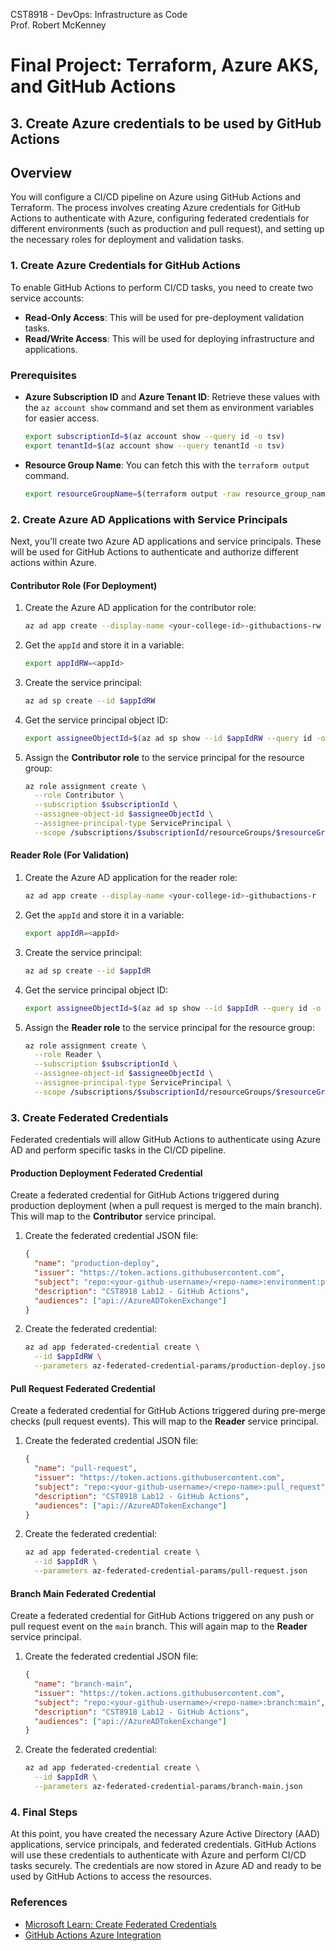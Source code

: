 CST8918 - DevOps: Infrastructure as Code  
Prof. Robert McKenney

# Final Project: Terraform, Azure AKS, and GitHub Actions

## 3. Create Azure credentials to be used by GitHub Actions


## Overview
You will configure a CI/CD pipeline on Azure using GitHub Actions and Terraform. The process involves creating Azure credentials for GitHub Actions to authenticate with Azure, configuring federated credentials for different environments (such as production and pull request), and setting up the necessary roles for deployment and validation tasks.

### 1. **Create Azure Credentials for GitHub Actions**
To enable GitHub Actions to perform CI/CD tasks, you need to create two service accounts:
- **Read-Only Access**: This will be used for pre-deployment validation tasks.
- **Read/Write Access**: This will be used for deploying infrastructure and applications.

### Prerequisites
- **Azure Subscription ID** and **Azure Tenant ID**: Retrieve these values with the `az account show` command and set them as environment variables for easier access.
  
  ```bash
  export subscriptionId=$(az account show --query id -o tsv)
  export tenantId=$(az account show --query tenantId -o tsv)
  ```

- **Resource Group Name**: You can fetch this with the `terraform output` command.

  ```bash
  export resourceGroupName=$(terraform output -raw resource_group_name)
  ```

### 2. **Create Azure AD Applications with Service Principals**
Next, you'll create two Azure AD applications and service principals. These will be used for GitHub Actions to authenticate and authorize different actions within Azure.

#### **Contributor Role (For Deployment)**
1. Create the Azure AD application for the contributor role:

   ```bash
   az ad app create --display-name <your-college-id>-githubactions-rw
   ```

2. Get the `appId` and store it in a variable:

   ```bash
   export appIdRW=<appId>
   ```

3. Create the service principal:

   ```bash
   az ad sp create --id $appIdRW
   ```

4. Get the service principal object ID:

   ```bash
   export assigneeObjectId=$(az ad sp show --id $appIdRW --query id -o tsv)
   ```

5. Assign the **Contributor role** to the service principal for the resource group:

   ```bash
   az role assignment create \
     --role Contributor \
     --subscription $subscriptionId \
     --assignee-object-id $assigneeObjectId \
     --assignee-principal-type ServicePrincipal \
     --scope /subscriptions/$subscriptionId/resourceGroups/$resourceGroupName
   ```

#### **Reader Role (For Validation)**
1. Create the Azure AD application for the reader role:

   ```bash
   az ad app create --display-name <your-college-id>-githubactions-r
   ```

2. Get the `appId` and store it in a variable:

   ```bash
   export appIdR=<appId>
   ```

3. Create the service principal:

   ```bash
   az ad sp create --id $appIdR
   ```

4. Get the service principal object ID:

   ```bash
   export assigneeObjectId=$(az ad sp show --id $appIdR --query id -o tsv)
   ```

5. Assign the **Reader role** to the service principal for the resource group:

   ```bash
   az role assignment create \
     --role Reader \
     --subscription $subscriptionId \
     --assignee-object-id $assigneeObjectId \
     --assignee-principal-type ServicePrincipal \
     --scope /subscriptions/$subscriptionId/resourceGroups/$resourceGroupName
   ```

### 3. **Create Federated Credentials**
Federated credentials will allow GitHub Actions to authenticate using Azure AD and perform specific tasks in the CI/CD pipeline.

#### **Production Deployment Federated Credential**
Create a federated credential for GitHub Actions triggered during production deployment (when a pull request is merged to the main branch). This will map to the **Contributor** service principal.

1. Create the federated credential JSON file:

   ```json
   {
     "name": "production-deploy",
     "issuer": "https://token.actions.githubusercontent.com",
     "subject": "repo:<your-github-username>/<repo-name>:environment:production",
     "description": "CST8918 Lab12 - GitHub Actions",
     "audiences": ["api://AzureADTokenExchange"]
   }
   ```

2. Create the federated credential:

   ```bash
   az ad app federated-credential create \
     --id $appIdRW \
     --parameters az-federated-credential-params/production-deploy.json
   ```

#### **Pull Request Federated Credential**
Create a federated credential for GitHub Actions triggered during pre-merge checks (pull request events). This will map to the **Reader** service principal.

1. Create the federated credential JSON file:

   ```json
   {
     "name": "pull-request",
     "issuer": "https://token.actions.githubusercontent.com",
     "subject": "repo:<your-github-username>/<repo-name>:pull_request",
     "description": "CST8918 Lab12 - GitHub Actions",
     "audiences": ["api://AzureADTokenExchange"]
   }
   ```

2. Create the federated credential:

   ```bash
   az ad app federated-credential create \
     --id $appIdR \
     --parameters az-federated-credential-params/pull-request.json
   ```

#### **Branch Main Federated Credential**
Create a federated credential for GitHub Actions triggered on any push or pull request event on the `main` branch. This will again map to the **Reader** service principal.

1. Create the federated credential JSON file:

   ```json
   {
     "name": "branch-main",
     "issuer": "https://token.actions.githubusercontent.com",
     "subject": "repo:<your-github-username>/<repo-name>:branch:main",
     "description": "CST8918 Lab12 - GitHub Actions",
     "audiences": ["api://AzureADTokenExchange"]
   }
   ```

2. Create the federated credential:

   ```bash
   az ad app federated-credential create \
     --id $appIdR \
     --parameters az-federated-credential-params/branch-main.json
   ```

### 4. **Final Steps**
At this point, you have created the necessary Azure Active Directory (AAD) applications, service principals, and federated credentials. GitHub Actions will use these credentials to authenticate with Azure and perform CI/CD tasks securely. The credentials are now stored in Azure AD and ready to be used by GitHub Actions to access the resources.

### References
- [Microsoft Learn: Create Federated Credentials](https://learn.microsoft.com)
- [GitHub Actions Azure Integration](https://learn.microsoft.com/en-us/azure/developer/github-actions)

